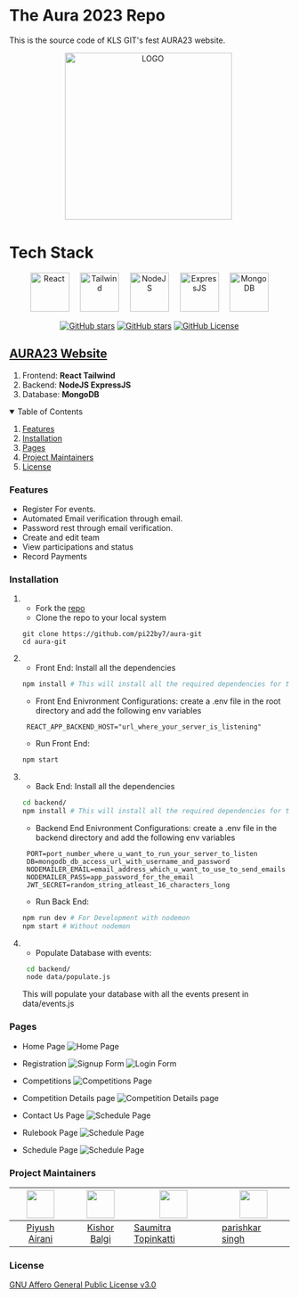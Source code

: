 # The Aura 2023 Repo

This is the source code of KLS GIT's fest AURA23 website.

<p align="center"> 
 <img src="https://raw.githubusercontent.com/KishorBalgi/aura-git/main/src/Assets/logo1.png" alt="LOGO" border="0" width=300/>&nbsp;</a></p>

# Tech Stack

<p align="center">
<a href="https://react.dev/"><img src="https://user-images.githubusercontent.com/75678927/229337642-bc08741b-a9f1-4d8b-9c20-0e63ebed6fcb.png" width="70px" border="0" alt="React" title="React"/></a>&nbsp;&nbsp;&nbsp;&nbsp;
<a href="https://tailwindcss.com/"><img src="https://user-images.githubusercontent.com/75678927/229337644-4ac5c67a-b19b-4745-9648-6008b7982014.png" width="70px" border="0" alt="Tailwind" title="Tailwind"/></a>&nbsp;&nbsp;&nbsp;&nbsp;
<a href="https://nodejs.org/"><img src="https://user-images.githubusercontent.com/75678927/229337648-36131d8b-8098-4c33-95c7-3438a7990d83.png" border="0" width="70px" alt="NodeJS" title="NodeJS"/></a>&nbsp;&nbsp;&nbsp;&nbsp; 
<a href="https://expressjs.com/"><img src="https://user-images.githubusercontent.com/75678927/229337923-e4f100a3-4378-49b0-a1c3-26e47a9f7de5.png" border="0" width="70px" alt="ExpressJS" title="ExpressJS"/></a>&nbsp;&nbsp;&nbsp;&nbsp; 
<a href="https://www.mongodb.com/"><img src="https://user-images.githubusercontent.com/75678927/229337732-ec83ff2c-3029-4dc0-a316-f10146037e8e.png" width="70px" border="0" alt="MongoDB" title="MongoDB"/></a>  
</p>
  
<p align="center">
<a href="https://github.com/pi22by7/aura-git/stargazers"><img alt="GitHub stars" src="https://img.shields.io/github/stars/pi22by7/aura-git"></a>
<a href="https://github.com/pi22by7/aura-git"><img alt="GitHub stars" src="https://img.shields.io/github/last-commit/pi22by7/aura-git"></a>
<a href="https://github.com/pi22by7/aura-git/blob/main/LICENSE.md"><img alt="GitHub License" src="https://img.shields.io/github/license/pi22by7/aura-git?label=license"></a>
</p>

## [AURA23 Website](https://aura-git.vercel.app)

1. Frontend: **React Tailwind**
2. Backend: **NodeJS ExpressJS**
3. Database: **MongoDB**

<details open="open">
  <summary>Table of Contents</summary>
  <ol>
    <li><a href="#features">Features</a></li>
    <li><a href="#installation">Installation</a></li>
    <li><a href="#pages">Pages</a></li>
    <li><a href="#project-maintainers">Project Maintainers</a></li>
    <li><a href="#license">License</a></li>
  </ol>
</details>

### Features

- Register For events.
- Automated Email verification through email.
- Password rest through email verification.
- Create and edit team
- View participations and status
- Record Payments

### Installation

1. - Fork the [repo](https://github.com/pi22by7/aura-git)
   - Clone the repo to your local system

   ```git
   git clone https://github.com/pi22by7/aura-git
   cd aura-git
   ```

2. - Front End:
     Install all the dependencies

   ```bash
   npm install # This will install all the required dependencies for the front-end
   ```

   - Front End Enivronment Configurations:
     create a .env file in the root directory and add the following env variables

   ```text
    REACT_APP_BACKEND_HOST="url_where_your_server_is_listening"
   ```

   - Run Front End:

   ```bash
   npm start
   ```

3. - Back End:
     Install all the dependencies

   ```bash
   cd backend/
   npm install # This will install all the required dependencies for the back-end
   ```

   - Backend End Enivronment Configurations:
     create a .env file in the backend directory and add the following env variables

   ```text
    PORT=port_number_where_u_want_to_run_your_server_to_listen
    DB=mongodb_db_access_url_with_username_and_password
    NODEMAILER_EMAIL=email_address_which_u_want_to_use_to_send_emails
    NODEMAILER_PASS=app_password_for_the_email
    JWT_SECRET=random_string_atleast_16_characters_long
   ```

   - Run Back End:

   ```bash
   npm run dev # For Development with nodemon
   npm start # Without nodemon
   ```

4. - Populate Database with events:
   ```bash
    cd backend/
    node data/populate.js
   ```
   This will populate your database with all the events present in data/events.js

### Pages

- Home Page
  <img src="" alt="Home Page">

- Registration
  <img src="" alt="Signup Form">
  <img src="" alt="Login Form">

- Competitions
  <img src="" alt="Competitions Page">

- Competition Details page
  <img src="" alt="Competition Details page">

- Contact Us Page
  <img src="" alt="Schedule Page">

- Rulebook Page
  <img src="" alt="Schedule Page">

- Schedule Page
  <img src="" alt="Schedule Page">

### Project Maintainers

| <img src = "https://avatars.githubusercontent.com/u/70760826?v=4" width="50px"> | <img src = "https://avatars.githubusercontent.com/u/75678927?v=4" width="50px"> |  <img src = "https://avatars.githubusercontent.com/u/25717503?v=4" width="50px">| <img src = "https://avatars.githubusercontent.com/u/79470399?v=4" width="50px"> |
| :-----------------------------------------------------------------------------: | :-----------------------------------------------------------------------------: | ------------------------------------------------------------------------------- | ------------------------------------------------------------------------------- 
|                   [Piyush Airani](https://github.com/pi22by7)                   |                 [Kishor Balgi](https://github.com/KishorBalgi/)                 | [Saumitra Topinkatti](https://github.com/SBTopZZZ-LG)                           | [parishkar singh](https://github.com/parishkar-9790)                            |

### License

[GNU Affero General Public License v3.0](https://github.com/pi22by7/aura-git/blob/main/LICENSE.md)

